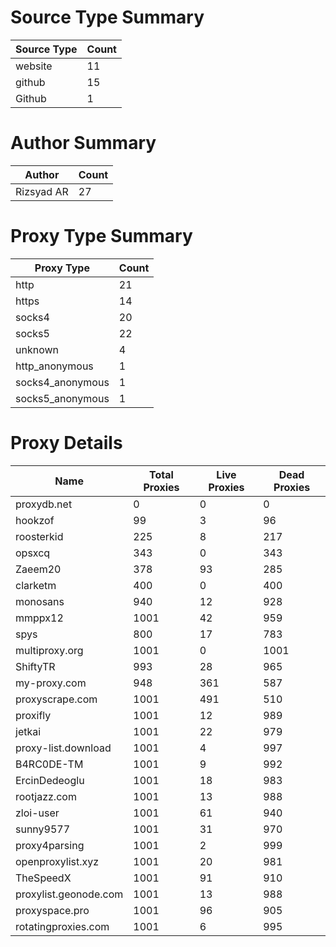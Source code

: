 # Source Type Summary

| Source Type | Count |
|-------------|-------|
| website | 11 |
| github | 15 |
| Github | 1 |


# Author Summary

| Author | Count |
|--------|-------|
| Rizsyad AR | 27 |


# Proxy Type Summary

| Proxy Type | Count |
|------------|-------|
| http | 21 |
| https | 14 |
| socks4 | 20 |
| socks5 | 22 |
| unknown | 4 |
| http_anonymous | 1 |
| socks4_anonymous | 1 |
| socks5_anonymous | 1 |


# Proxy Details

| Name | Total Proxies | Live Proxies | Dead Proxies |
|------|---------------|--------------|---------------|
| proxydb.net | 0 | 0 | 0 |
| hookzof | 99 | 3 | 96 |
| roosterkid | 225 | 8 | 217 |
| opsxcq | 343 | 0 | 343 |
| Zaeem20 | 378 | 93 | 285 |
| clarketm | 400 | 0 | 400 |
| monosans | 940 | 12 | 928 |
| mmppx12 | 1001 | 42 | 959 |
| spys | 800 | 17 | 783 |
| multiproxy.org | 1001 | 0 | 1001 |
| ShiftyTR | 993 | 28 | 965 |
| my-proxy.com | 948 | 361 | 587 |
| proxyscrape.com | 1001 | 491 | 510 |
| proxifly | 1001 | 12 | 989 |
| jetkai | 1001 | 22 | 979 |
| proxy-list.download | 1001 | 4 | 997 |
| B4RC0DE-TM | 1001 | 9 | 992 |
| ErcinDedeoglu | 1001 | 18 | 983 |
| rootjazz.com | 1001 | 13 | 988 |
| zloi-user | 1001 | 61 | 940 |
| sunny9577 | 1001 | 31 | 970 |
| proxy4parsing | 1001 | 2 | 999 |
| openproxylist.xyz | 1001 | 20 | 981 |
| TheSpeedX | 1001 | 91 | 910 |
| proxylist.geonode.com | 1001 | 13 | 988 |
| proxyspace.pro | 1001 | 96 | 905 |
| rotatingproxies.com | 1001 | 6 | 995 |
